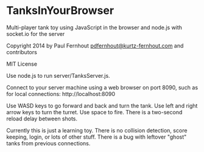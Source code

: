 TanksInYourBrowser
==================

Multi-player tank toy using JavaScript in the browser and node.js with socket.io for the server

Copyright 2014 by Paul Fernhout <pdfernhout@kurtz-fernhout.com> and contributors

MIT License

Use node.js to run server/TanksServer.js.

Connect to your server machine using a web browser on port 8090, such as for local connections:
  http://localhost:8090
  
Use WASD keys to go forward and back and turn the tank.
Use left and right arrow keys to turn the turret.
Use space to fire. There is a two-second reload delay between shots.

Currently this is just a learning toy.
There is no collision detection, score keeping, login, or lots of other stuff.
There is a bug with leftover "ghost" tanks from previous connections.
